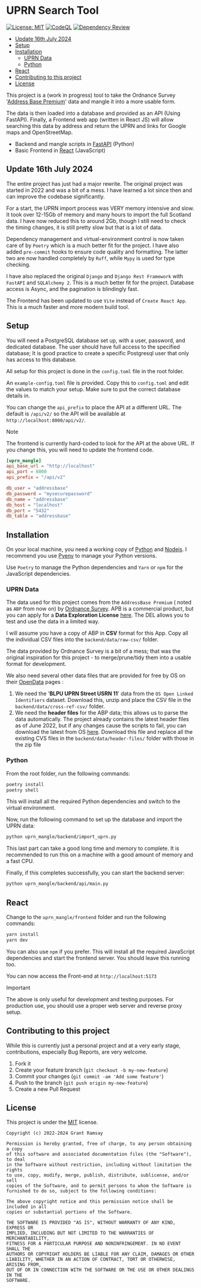 # UPRN Search Tool <!-- omit in toc -->

[![License: MIT](https://img.shields.io/badge/License-MIT-yellow.svg)](https://opensource.org/licenses/MIT)
[![CodeQL](https://github.com/seapagan/uprn-mangle/actions/workflows/codeql-analysis.yml/badge.svg)](https://github.com/seapagan/uprn-mangle/actions/workflows/codeql-analysis.yml)
[![Dependency Review](https://github.com/seapagan/uprn-mangle/actions/workflows/dependency-review.yml/badge.svg)](https://github.com/seapagan/uprn-mangle/actions/workflows/dependency-review.yml)

<!-- vim-markdown-toc GFM -->

- [Update 16th July 2024](#update-16th-july-2024)
- [Setup](#setup)
- [Installation](#installation)
    - [UPRN Data](#uprn-data)
    - [Python](#python)
- [React](#react)
- [Contributing to this project](#contributing-to-this-project)
- [License](#license)

<!-- vim-markdown-toc -->

This project is a (work in progress) tool to take the Ordnance Survey '[Address
Base Premium][abp]' data and mangle it into a more usable form.

The data is then loaded into a database and provided as an API (Using FastAPI).
Finally, a Frontend web app (written in React JS) will allow searching this data
by address and return the UPRN and links for Google maps and OpenStreetMap.

- Backend and mangle scripts in [FastAPI][fastapi] (Python)
- Basic Frontend in [React][react] (JavaScript)

## Update 16th July 2024

The entire project has just had a major rewrite. The original project was
started in 2022 and was a bit of a mess. I have learned a lot since then and
can improve the codebase significantly.

For a start, the UPRN import process was VERY memory intensive and slow. It took
over 12-15Gb of memory and many hours to import the full Scotland data. I have
now reduced this to around 2Gb, though I still need to check the timing changes,
it is still pretty slow but that is a lot of data.

Dependency management and virtual-environment control is now taken care of by
`Poetry` which is a much better fit for the project. I have also added
`pre-commit` hooks to ensure code quality and formatting. The latter two are now
handled completely by `Ruff`, while `Mypy` is used for type checking.

I have also replaced the original `Django` and `Django Rest Framework` with
`FastAPI` and `SQLAlchemy 2`. This is a much better fit for the project.
Database access is Async, and the pagination is blindingly fast.

The Frontend has been updated to use `Vite` instead of `Create React App`. This
is a much faster and more modern build tool.

## Setup

You will need a PostgreSQL database set up, with a user, password, and
dedicated database. The user should have full access to the specified database;
It is good practice to create a specific Postgresql user that only has access
to this database.

All setup for this project is done in the `config.toml` file in the root folder.

An `example-config.toml` file is provided. Copy this to `config.toml` and edit
the values to match your setup. Make sure to put the correct database details
in.

You can change the `api_prefix` to place the API at a different URL. The default
is `/api/v2/` so the API will be available at `http://localhost:8000/api/v2/`. 

> [!NOTE]
> The frontend is currently hard-coded to look for the API at the above URL. 
> If you change this, you will need to update the frontend code.

```toml
[uprn_mangle]
api_base_url = "http://localhost"
api_port = 8000
api_prefix = "/api/v2"

db_user = "addressbase"
db_password = "mysecurepassword"
db_name = "addressbase"
db_host = "localhost"
db_port = "5432"
db_table = "addressbase"
```


## Installation

On your local machine, you need a working copy of [Python][python] and
[Nodejs][nodejs]. I recommend you use [Pyenv][pyenv] to manage your Python 
versions.

Use `Poetry` to manage the Python dependencies and `Yarn` or `npm` for the 
JavaScript dependencies.

### UPRN Data

The data used for this project comes from the `AddressBase Premium` ( noted as
`ABP` from now on) by [Ordnance Survey][os]. APB is a commercial product, but
you can apply for a **Data Exploration License** [here][osdel]. The DEL allows
you to test and use the data in a limited way.

I will assume you have a copy of ABP in **CSV** format for this App. Copy all
the individual CSV files into the `backend/data/raw-csv/` folder.

The data provided by Ordnance Survey is a bit of a mess; that was the original
inspiration for this project - to merge/prune/tidy them into a usable format for
development.

We also need several other data files that are provided for free by OS on their
[OpenData][opendata] pages :

  1. We need the '**BLPU UPRN Street USRN 11**' data from the `OS Open Linked
     Identifiers` dataset. Download this, unzip and place the CSV file in the
     `backend/data/cross-ref-csv/` folder.
  2. We need the **header files** for the ABP data; this allows us to parse the
     data automatically. The project already contains the latest header files as
     of June 2022, but if any changes cause the scripts to fail, you can
     download the latest from OS [here][headers]. Download this file and replace
     all the existing CVS files in the `backend/data/header-files/` folder with
     those  in the zip file


### Python

From the root folder, run the following commands:

```bash
poetry install
poetry shell
```

This will install all the required Python dependencies and switch to the virtual 
environment.

Now, run the following command to set up the database and import the UPRN data:

```bash
python uprn_mangle/backend/import_uprn.py
```

This last part can take a good long time and memory to complete. It is recommended
to run this on a machine with a good amount of memory and a fast CPU. 

Finally, if this completes successfully, you can start the backend server:

```bash
python uprn_mangle/backend/api/main.py
```

## React

Change to the `uprn_mangle/frontend` folder and run the following commands:

```bash
yarn install
yarn dev
```

You can also use `npm` if you prefer. This will install all the required
JavaScript dependencies and start the frontend server. You should leave this
running too.

You can now access the Front-end at `http://localhost:5173`

> [!IMPORTANT]
> The above is only useful for development and testing purposes. For production
> use, you should use a proper web server and reverse proxy setup.


## Contributing to this project

While this is currently just a personal project and at a very early stage,
contributions, especially Bug Reports, are very welcome.

1. Fork it
2. Create your feature branch (`git checkout -b my-new-feature`)
3. Commit your changes (`git commit -am 'Add some feature'`)
4. Push to the branch (`git push origin my-new-feature`)
5. Create a new Pull Request

## License

This project is under the
[MIT](https://choosealicense.com/licenses/mit/) license.

```pre
Copyright (c) 2022-2024 Grant Ramsay

Permission is hereby granted, free of charge, to any person obtaining a copy
of this software and associated documentation files (the "Software"), to deal
in the Software without restriction, including without limitation the rights
to use, copy, modify, merge, publish, distribute, sublicense, and/or sell
copies of the Software, and to permit persons to whom the Software is
furnished to do so, subject to the following conditions:

The above copyright notice and this permission notice shall be included in all
copies or substantial portions of the Software.

THE SOFTWARE IS PROVIDED "AS IS", WITHOUT WARRANTY OF ANY KIND, EXPRESS OR
IMPLIED, INCLUDING BUT NOT LIMITED TO THE WARRANTIES OF MERCHANTABILITY,
FITNESS FOR A PARTICULAR PURPOSE AND NONINFRINGEMENT. IN NO EVENT SHALL THE
AUTHORS OR COPYRIGHT HOLDERS BE LIABLE FOR ANY CLAIM, DAMAGES OR OTHER
LIABILITY, WHETHER IN AN ACTION OF CONTRACT, TORT OR OTHERWISE, ARISING FROM,
OUT OF OR IN CONNECTION WITH THE SOFTWARE OR THE USE OR OTHER DEALINGS IN THE
SOFTWARE.
```

[python]: https://www.python.org/
[nodejs]: https://nodejs.org/
[pyenv]: https://github.com/pyenv/pyenv/
[fastapi]: https://fastapi.tiangolo.com/
[react]: https://reactjs.org/

[os]: https://www.ordnancesurvey.co.uk/
[osdel]: https://www.ordnancesurvey.co.uk/business-government/licensing-agreements/data-exploration
[opendata]: https://osdatahub.os.uk/downloads/open
[headers]: https://www.ordnancesurvey.co.uk/documents/product-support/support/addressbase-premium-header-files.zip
[abp]: https://www.ordnancesurvey.co.uk/business-government/products/addressbase-premium
